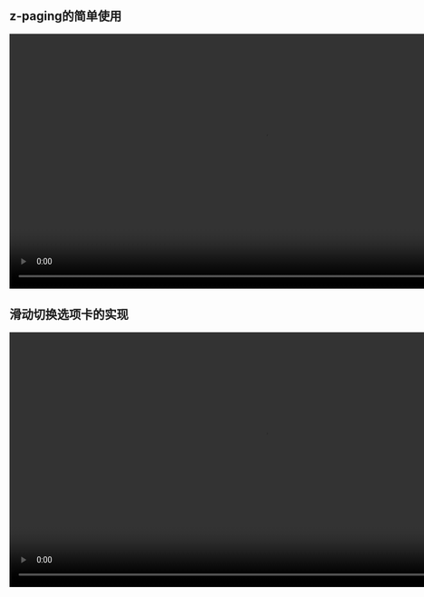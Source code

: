 ##  z-paging的简单使用
<video width="900" src="https://public-1253845122.cos.ap-guangzhou.myqcloud.com/z-paging.mp4" controls="controls">您的浏览器不支持 video 标签。</video>

##  滑动切换选项卡的实现
<video width="900" src="https://public-1253845122.cos.ap-guangzhou.myqcloud.com/z-paging2.mp4" controls="controls">您的浏览器不支持 video 标签。</video>
